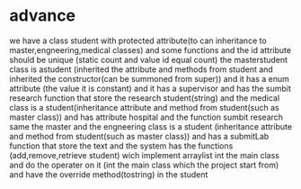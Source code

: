 # advance
we have a class student with protected attribute(to can inheritance to master,engneering,medical classes) and some functions and the id attribute should be unique (static count and value id equal count) the masterstudent class is astudent (inherited the attribute and methods from student and inherited the constructor(can be summoned from super)) and it has a enum attribute (the value it is constant) and it has a supervisor and has the sumbit research function that store the research student(string) and the medical class is a student(inheritance attribute and method from student(such as master class)) and has attribute hospital and the function sumbit research same the master and the engneering class is a student (inheritance attribute and method from student(such as master class)) and has a submitLab function that store the text and the system has the functions (add,remove,retrieve student) wich implement arraylist int the main class and do the operater on it (int the main class which the project start from) and have the override method(tostring) in the student
